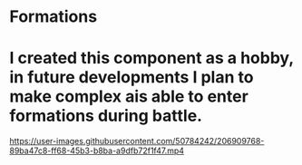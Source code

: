 # Formations
# I created this component  as a hobby, in future developments I plan to make complex ais able to enter formations during battle.


https://user-images.githubusercontent.com/50784242/206909768-89ba47c8-ff68-45b3-b8ba-a9dfb72f1f47.mp4

